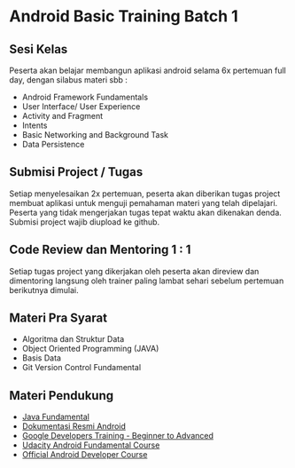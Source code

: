 # Android Basic Training Batch 1

## Sesi Kelas
  Peserta akan belajar membangun aplikasi android selama 6x pertemuan full day, dengan silabus materi sbb :
  - Android Framework Fundamentals 
  - User Interface/ User Experience 
  - Activity and Fragment
  - Intents 
  - Basic Networking and Background Task
  - Data Persistence
   
## Submisi Project / Tugas 
  Setiap menyelesaikan 2x pertemuan, peserta akan diberikan tugas project membuat aplikasi untuk menguji pemahaman materi yang telah dipelajari. Peserta yang tidak mengerjakan tugas tepat waktu akan dikenakan denda. Submisi project wajib diupload ke github. 
## Code Review dan Mentoring 1 : 1
  Setiap tugas project yang dikerjakan oleh peserta akan direview dan dimentoring langsung oleh trainer paling lambat sehari sebelum pertemuan berikutnya dimulai. 
  

## Materi Pra Syarat
   - Algoritma dan Struktur Data
   - Object Oriented Programming (JAVA)
   - Basis Data
   - Git Version Control Fundamental 
  
## Materi Pendukung
  - [Java Fundamental](https://www.dicoding.com/academies/60)
  - [Dokumentasi Resmi Android](https://developer.android.com/guide)
  - [Google Developers Training - Beginner to Advanced](https://developers.google.com/training/android/)
  - [Udacity Android Fundamental Course](https://www.udacity.com/course/new-android-fundamentals--ud851)
  - [Official Android Developer Course](https://developer.android.com/courses)

